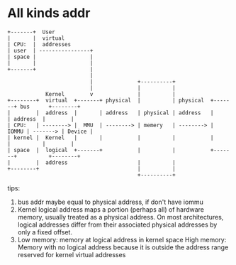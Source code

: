 # All kinds addr

```
+-------+  User
|       |  virtual
| CPU:  |  addresses
| user  | ----------------+
| space |                 |
|       |                 |
+-------+                 |
                          |
                          |              +----------+
                          |              |          |
            Kernel        v              |          |
+--------+  virtual  +-------+ physical  |          | physical  +-------+ bus      +--------+
|        |  address  |       | address   | physical | address   |       | address  |        |
| CPU:   | --------> |  MMU  | --------> | memery   | --------> | IOMMU | -------> | Device |
| kernel |  Kernel   |       |           |          |           |       |          |        |
| space  |  logical  +-------+           |          |           +-------+          +--------+
|        |  address                      |          |
+--------+                               |          |
                                         +----------+
```

tips:
1. bus addr maybe equal to physical address, if don't have iommu
2. Kernel logical address maps a portion (perhaps all) of hardware memory,
   usually treated as a physical address. On most architectures,
   logical addresses differ from their associated physical addresses
   by only a fixed offset.
3. Low memory: memory at logical address in kernel space
   High memory: Memory with no logical address because it is outside
                the address range reserved for kernel virtual addresses



